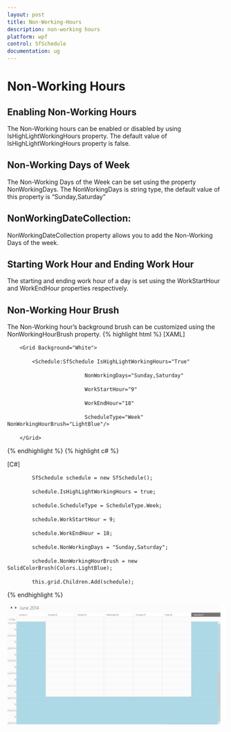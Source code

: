 ```yaml
---
layout: post
title: Non-Working-Hours
description: non-working hours
platform: wpf
control: SfSchedule
documentation: ug
---
```


# Non-Working Hours

## Enabling Non-Working Hours

The Non-Working hours can be enabled or disabled by using IsHighLightWorkingHours property. The default value of IsHighLightWorkingHours property is false.

## Non-Working Days of Week

The Non-Working Days of the Week can be set using the property NonWorkingDays. The NonWorkingDays is string type, the default value of this property is “Sunday,Saturday”

## NonWorkingDateCollection:

NonWorkingDateCollection property allows you to add the Non-Working Days of the week.

## Starting Work Hour and Ending Work Hour

The starting and ending work hour of a day is set using the WorkStartHour and WorkEndHour properties respectively.

## Non-Working Hour Brush

The Non-Working hour’s background brush can be customized using the NonWorkingHourBrush property. 
{% highlight html %}
[XAML]



        <Grid Background="White">

            <Schedule:SfSchedule IsHighLightWorkingHours="True" 

                             NonWorkingDays="Sunday,Saturday" 

                             WorkStartHour="9" 

                             WorkEndHour="18" 

                             ScheduleType="Week"  NonWorkingHourBrush="LightBlue"/>

        </Grid>



{% endhighlight  %}
{% highlight c# %}

[C#]



            SfSchedule schedule = new SfSchedule();

            schedule.IsHighLightWorkingHours = true;

            schedule.ScheduleType = ScheduleType.Week;

            schedule.WorkStartHour = 9;

            schedule.WorkEndHour = 18;

            schedule.NonWorkingDays = "Sunday,Saturday";

            schedule.NonWorkingHourBrush = new SolidColorBrush(Colors.LightBlue);

            this.grid.Children.Add(schedule);


{% endhighlight  %}


![](Non-Working-Hours_images/Non-Working-Hours_img1.png)



